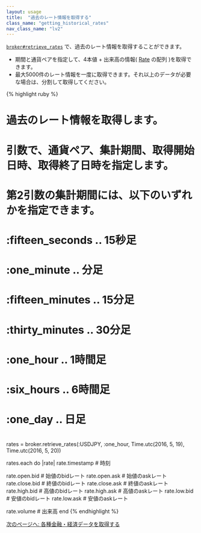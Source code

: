 ```yaml
---
layout: usage
title:  "過去のレート情報を取得する"
class_name: "getting_historical_rates"
nav_class_name: "lv2"
---
```


[`broker#retrieve_rates`](/rdocs/Jiji/Model/Trading/Brokers/AbstractBroker.html#method-i-retrieve_rates)
で、過去のレート情報を取得することができます。

* 期間と通貨ペアを指定して、4本値 + 出来高の情報( [Rate](/rdocs/Jiji/Model/Trading/Rate.html) の配列 )を取得できます。
* 最大5000件のレート情報を一度に取得できます。それ以上のデータが必要な場合は、分割して取得してください。

{% highlight ruby %}
# 過去のレート情報を取得します。
#
# 引数で、通貨ペア、集計期間、取得開始日時、取得終了日時を指定します。
# 第2引数の集計期間には、以下のいずれかを指定できます。
#   :fifteen_seconds .. 15秒足
#   :one_minute      .. 分足
#   :fifteen_minutes .. 15分足
#   :thirty_minutes  .. 30分足
#   :one_hour        .. 1時間足
#   :six_hours       .. 6時間足
#   :one_day         .. 日足
#
rates = broker.retrieve_rates(:USDJPY, :one_hour,
  Time.utc(2016, 5, 19), Time.utc(2016, 5, 20))

rates.each do |rate|
  rate.timestamp # 時刻

  rate.open.bid  # 始値のbidレート
  rate.open.ask  # 始値のaskレート
  rate.close.bid # 終値のbidレート
  rate.close.ask # 終値のaskレート
  rate.high.bid  # 高値のbidレート
  rate.high.ask  # 高値のaskレート
  rate.low.bid   # 安値のbidレート
  rate.low.ask   # 安値のaskレート

  rate.volume    # 出来高
end
{% endhighlight %}

<div class="next">
  <a href="020400_getting_financial_and_economic_data.html">次のページへ: 各種金融・経済データを取得する</a>
</div>
